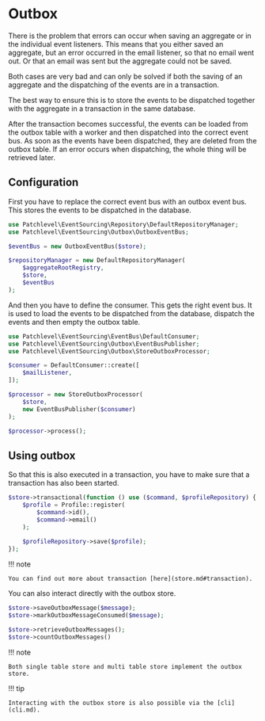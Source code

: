 # Outbox

There is the problem that errors can occur when saving an aggregate or in the individual event listeners.
This means that you either saved an aggregate, but an error occurred in the email listener, so that no email went out.
Or that an email was sent but the aggregate could not be saved.

Both cases are very bad and can only be solved if both the saving of an aggregate
and the dispatching of the events are in a transaction.

The best way to ensure this is to store the events to be dispatched together
with the aggregate in a transaction in the same database.

After the transaction becomes successful, the events can be loaded from the outbox table with a worker
and then dispatched into the correct event bus. As soon as the events have been dispatched,
they are deleted from the outbox table. If an error occurs when dispatching, the whole thing will be retrieved later.

## Configuration

First you have to replace the correct event bus with an outbox event bus.
This stores the events to be dispatched in the database.

```php
use Patchlevel\EventSourcing\Repository\DefaultRepositoryManager;
use Patchlevel\EventSourcing\Outbox\OutboxEventBus;

$eventBus = new OutboxEventBus($store);

$repositoryManager = new DefaultRepositoryManager(
    $aggregateRootRegistry,
    $store,
    $eventBus
);
```
And then you have to define the consumer. This gets the right event bus.
It is used to load the events to be dispatched from the database, dispatch the events and then empty the outbox table.

```php
use Patchlevel\EventSourcing\EventBus\DefaultConsumer;
use Patchlevel\EventSourcing\Outbox\EventBusPublisher;
use Patchlevel\EventSourcing\Outbox\StoreOutboxProcessor;

$consumer = DefaultConsumer::create([
    $mailListener,
]);

$processor = new StoreOutboxProcessor(
    $store, 
    new EventBusPublisher($consumer)
);

$processor->process();
```
## Using outbox

So that this is also executed in a transaction, you have to make sure that a transaction has also been started.

```php
$store->transactional(function () use ($command, $profileRepository) {
    $profile = Profile::register(
        $command->id(),
        $command->email()
    );
    
    $profileRepository->save($profile);
});
```
!!! note

    You can find out more about transaction [here](store.md#transaction).
    
You can also interact directly with the outbox store.

```php
$store->saveOutboxMessage($message);
$store->markOutboxMessageConsumed($message);

$store->retrieveOutboxMessages(); 
$store->countOutboxMessages()
```
!!! note

    Both single table store and multi table store implement the outbox store.
    
!!! tip

    Interacting with the outbox store is also possible via the [cli](cli.md).
    